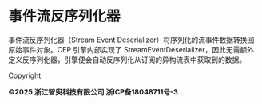 # 事件流反序列化器

事件流反序列化器（Stream Event Deserializer）将序列化的流事件数据转换回原始事件对象。CEP 引擎内部实现了
StreamEventDeserializer，因此无需额外定义反序列化器，引擎便会自动反序列化从订阅的异构流表中获取到的数据。

Copyright

**©2025 浙江智臾科技有限公司 浙ICP备18048711号-3**
